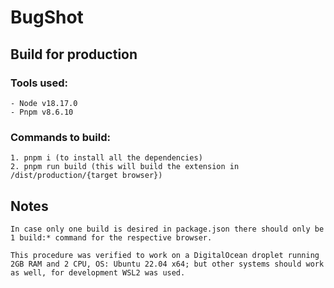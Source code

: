 # BugShot

## Build for production

### Tools used:

    - Node v18.17.0
    - Pnpm v8.6.10

### Commands to build:

    1. pnpm i (to install all the dependencies)
    2. pnpm run build (this will build the extension in /dist/production/{target browser})

## Notes

    In case only one build is desired in package.json there should only be 1 build:* command for the respective browser.

    This procedure was verified to work on a DigitalOcean droplet running 2GB RAM and 2 CPU, OS: Ubuntu 22.04 x64; but other systems should work as well, for development WSL2 was used.
